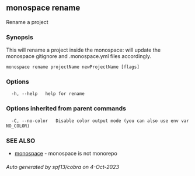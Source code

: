 ## monospace rename

Rename a project

### Synopsis

This will rename a project inside the monospace:
will update the monospace gitignore and .monospace.yml files accordingly.

```
monospace rename projectName newProjectName [flags]
```

### Options

```
  -h, --help   help for rename
```

### Options inherited from parent commands

```
  -C, --no-color   Disable color output mode (you can also use env var NO_COLOR)
```

### SEE ALSO

* [monospace](monospace.md)	 - monospace is not monorepo

###### Auto generated by spf13/cobra on 4-Oct-2023
